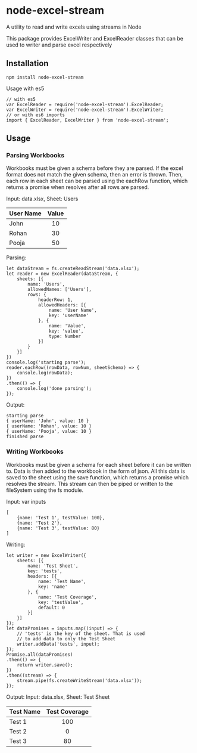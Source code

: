 # node-excel-stream
A utility to read and write excels using streams in Node

This package provides ExcelWriter and ExcelReader classes that can be used to writer and parse excel respectively

## Installation
```
npm install node-excel-stream
```
Usage with es5
```
// with es5
var ExcelReader = require('node-excel-stream').ExcelReader;
var ExcelWriter = require('node-excel-stream').ExcelWriter;
// or with es6 imports
import { ExcelReader, ExcelWriter } from 'node-excel-stream';
```

## Usage

### Parsing Workbooks
Workbooks must be given a schema before they are parsed. If the excel format does not match the given schema, then an error is thrown. Then, each row in each sheet can be parsed using the eachRow function, which returns a promise when resolves after all rows are parsed.

Input: data.xlsx, Sheet: Users

| User Name | Value |
|:----------|:-----:|
| John | 10 |
| Rohan | 30 |
| Pooja | 50 |

Parsing:
```
let dataStream = fs.createReadStream('data.xlsx');
let reader = new ExcelReader(dataStream, {
    sheets: [{
        name: 'Users',
        allowedNames: ['Users'],
        rows: {
            headerRow: 1,
            allowedHeaders: [{
                name: 'User Name',
                key: 'userName'
            }, {
                name: 'Value',
                key: 'value',
                type: Number
            }]
        }
    }]
})
console.log('starting parse');
reader.eachRow((rowData, rowNum, sheetSchema) => {
    console.log(rowData);
})
.then(() => {
    console.log('done parsing');
});
```

Output:
```
starting parse
{ userName: 'John', value: 10 }
{ userName: 'Rohan', value: 10 }
{ userName: 'Pooja', value: 10 }
finished parse
```

### Writing Workbooks
Workbooks must be given a schema for each sheet before it can be written to. Data is then added to the workbook in the form of json. All this data is saved to the sheet using the save function, which returns a promise which resolves the stream. This stream can then be piped or written to the fileSystem using the fs module.

Input: var inputs
```
[
    {name: 'Test 1', testValue: 100},
    {name: 'Test 2'},
    {name: 'Test 3', testValue: 80}
]
```

Writing:
```
let writer = new ExcelWriter({
    sheets: [{
        name: 'Test Sheet',
        key: 'tests',
        headers: [{
            name: 'Test Name',
            key: 'name'
        }, {
            name: 'Test Coverage',
            key: 'testValue',
            default: 0
        }]
    }]
});
let dataPromises = inputs.map((input) => {
    // 'tests' is the key of the sheet. That is used
    // to add data to only the Test Sheet
    writer.addData('tests', input);
});
Promise.all(dataPromises)
.then(() => {
    return writer.save();
})
.then((stream) => {
    stream.pipe(fs.createWriteStream('data.xlsx'));
});
```

Output:
Input: data.xlsx, Sheet: Test Sheet

| Test Name | Test Coverage |
|:----------|:-----:|
| Test 1 | 100 |
| Test 2 | 0 |
| Test 3 | 80 |
